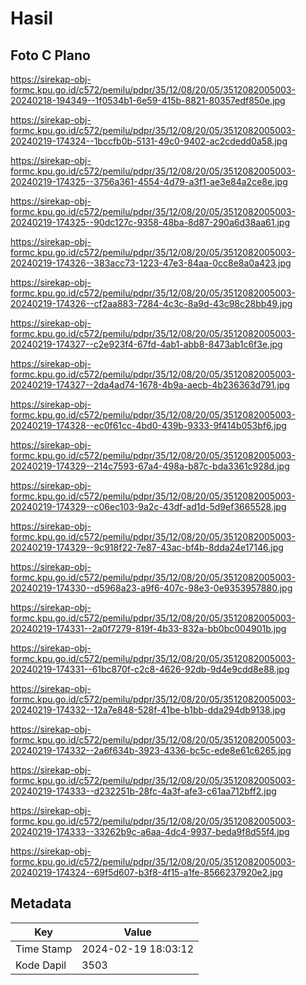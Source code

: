 # Hasil

## Foto C Plano

https://sirekap-obj-formc.kpu.go.id/c572/pemilu/pdpr/35/12/08/20/05/3512082005003-20240218-194349--1f0534b1-6e59-415b-8821-80357edf850e.jpg

https://sirekap-obj-formc.kpu.go.id/c572/pemilu/pdpr/35/12/08/20/05/3512082005003-20240219-174324--1bccfb0b-5131-49c0-9402-ac2cdedd0a58.jpg

https://sirekap-obj-formc.kpu.go.id/c572/pemilu/pdpr/35/12/08/20/05/3512082005003-20240219-174325--3756a361-4554-4d79-a3f1-ae3e84a2ce8e.jpg

https://sirekap-obj-formc.kpu.go.id/c572/pemilu/pdpr/35/12/08/20/05/3512082005003-20240219-174325--90dc127c-9358-48ba-8d87-290a6d38aa61.jpg

https://sirekap-obj-formc.kpu.go.id/c572/pemilu/pdpr/35/12/08/20/05/3512082005003-20240219-174326--383acc73-1223-47e3-84aa-0cc8e8a0a423.jpg

https://sirekap-obj-formc.kpu.go.id/c572/pemilu/pdpr/35/12/08/20/05/3512082005003-20240219-174326--cf2aa883-7284-4c3c-8a9d-43c98c28bb49.jpg

https://sirekap-obj-formc.kpu.go.id/c572/pemilu/pdpr/35/12/08/20/05/3512082005003-20240219-174327--c2e923f4-67fd-4ab1-abb8-8473ab1c6f3e.jpg

https://sirekap-obj-formc.kpu.go.id/c572/pemilu/pdpr/35/12/08/20/05/3512082005003-20240219-174327--2da4ad74-1678-4b9a-aecb-4b236363d791.jpg

https://sirekap-obj-formc.kpu.go.id/c572/pemilu/pdpr/35/12/08/20/05/3512082005003-20240219-174328--ec0f61cc-4bd0-439b-9333-9f414b053bf6.jpg

https://sirekap-obj-formc.kpu.go.id/c572/pemilu/pdpr/35/12/08/20/05/3512082005003-20240219-174329--214c7593-67a4-498a-b87c-bda3361c928d.jpg

https://sirekap-obj-formc.kpu.go.id/c572/pemilu/pdpr/35/12/08/20/05/3512082005003-20240219-174329--c06ec103-9a2c-43df-ad1d-5d9ef3665528.jpg

https://sirekap-obj-formc.kpu.go.id/c572/pemilu/pdpr/35/12/08/20/05/3512082005003-20240219-174329--9c918f22-7e87-43ac-bf4b-8dda24e17146.jpg

https://sirekap-obj-formc.kpu.go.id/c572/pemilu/pdpr/35/12/08/20/05/3512082005003-20240219-174330--d5968a23-a9f6-407c-98e3-0e9353957880.jpg

https://sirekap-obj-formc.kpu.go.id/c572/pemilu/pdpr/35/12/08/20/05/3512082005003-20240219-174331--2a0f7279-819f-4b33-832a-bb0bc004901b.jpg

https://sirekap-obj-formc.kpu.go.id/c572/pemilu/pdpr/35/12/08/20/05/3512082005003-20240219-174331--61bc870f-c2c8-4626-92db-9d4e9cdd8e88.jpg

https://sirekap-obj-formc.kpu.go.id/c572/pemilu/pdpr/35/12/08/20/05/3512082005003-20240219-174332--12a7e848-528f-41be-b1bb-dda294db9138.jpg

https://sirekap-obj-formc.kpu.go.id/c572/pemilu/pdpr/35/12/08/20/05/3512082005003-20240219-174332--2a6f634b-3923-4336-bc5c-ede8e61c6265.jpg

https://sirekap-obj-formc.kpu.go.id/c572/pemilu/pdpr/35/12/08/20/05/3512082005003-20240219-174333--d232251b-28fc-4a3f-afe3-c61aa712bff2.jpg

https://sirekap-obj-formc.kpu.go.id/c572/pemilu/pdpr/35/12/08/20/05/3512082005003-20240219-174333--33262b9c-a6aa-4dc4-9937-beda9f8d55f4.jpg

https://sirekap-obj-formc.kpu.go.id/c572/pemilu/pdpr/35/12/08/20/05/3512082005003-20240219-174324--69f5d607-b3f8-4f15-a1fe-8566237920e2.jpg


## Metadata

| Key        | Value               |
| ---------- | ------------------- |
| Time Stamp | 2024-02-19 18:03:12 |
| Kode Dapil | 3503                |



